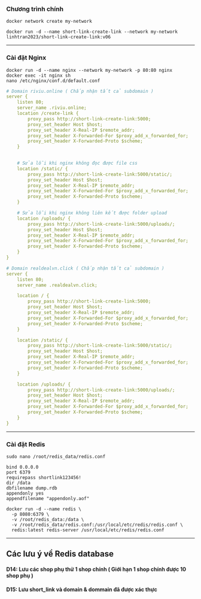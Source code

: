 ### Chương trình chính

```
docker network create my-network

docker run -d --name short-link-create-link --network my-network linhtran2023/short-link-create-link:v06
```

-----
### Cài đặt Nginx 

```
docker run -d --name nginx --network my-network -p 80:80 nginx
docker exec -it nginx sh
nano /etc/nginx/conf.d/default.conf
```

```yaml
# Domain riviu.online ( Chấp nhận tất cả subdomain )
server {
    listen 80;
    server_name .riviu.online;
    location /create-link {
        proxy_pass http://short-link-create-link:5000;
        proxy_set_header Host $host;
        proxy_set_header X-Real-IP $remote_addr;
        proxy_set_header X-Forwarded-For $proxy_add_x_forwarded_for;
        proxy_set_header X-Forwarded-Proto $scheme;
    }

    
    # Sửa lỗi khi nginx không đọc được file css
    location /static/ {
        proxy_pass http://short-link-create-link:5000/static/;
        proxy_set_header Host $host;
        proxy_set_header X-Real-IP $remote_addr;
        proxy_set_header X-Forwarded-For $proxy_add_x_forwarded_for;
        proxy_set_header X-Forwarded-Proto $scheme;
    }

    # Sửa lỗi khi nginx không liên kết được folder upload
    location /uploads/ {
        proxy_pass http://short-link-create-link:5000/uploads/;
        proxy_set_header Host $host;
        proxy_set_header X-Real-IP $remote_addr;
        proxy_set_header X-Forwarded-For $proxy_add_x_forwarded_for;
        proxy_set_header X-Forwarded-Proto $scheme;
    }
}

# Domain realdealvn.click ( Chấp nhận tất cả subdomain )
server {
    listen 80;
    server_name .realdealvn.click;

    location / {
        proxy_pass http://short-link-create-link:5000;
        proxy_set_header Host $host;
        proxy_set_header X-Real-IP $remote_addr;
        proxy_set_header X-Forwarded-For $proxy_add_x_forwarded_for;
        proxy_set_header X-Forwarded-Proto $scheme;
    }

    location /static/ {
        proxy_pass http://short-link-create-link:5000/static/;
        proxy_set_header Host $host;
        proxy_set_header X-Real-IP $remote_addr;
        proxy_set_header X-Forwarded-For $proxy_add_x_forwarded_for;
        proxy_set_header X-Forwarded-Proto $scheme;
    }

    location /uploads/ {
        proxy_pass http://short-link-create-link:5000/uploads/;
        proxy_set_header Host $host;
        proxy_set_header X-Real-IP $remote_addr;
        proxy_set_header X-Forwarded-For $proxy_add_x_forwarded_for;
        proxy_set_header X-Forwarded-Proto $scheme;
    }
}

```

-----
### Cài đặt Redis

```sudo nano /root/redis_data/redis.conf```

```
bind 0.0.0.0
port 6379
requirepass shortlink123456!
dir /data
dbfilename dump.rdb
appendonly yes
appendfilename "appendonly.aof"

```
```
docker run -d --name redis \
  -p 8080:6379 \
  -v /root/redis_data:/data \
  -v /root/redis_data/redis.conf:/usr/local/etc/redis/redis.conf \
  redis:latest redis-server /usr/local/etc/redis/redis.conf

```

-----
## Các lưu ý về Redis database
#### D14: Lưu các shop phụ thử 1 shop chính ( Giới hạn 1 shop chính được 10 shop phụ )

#### D15: Lưu short_link và domain & dommain đã được xác thực